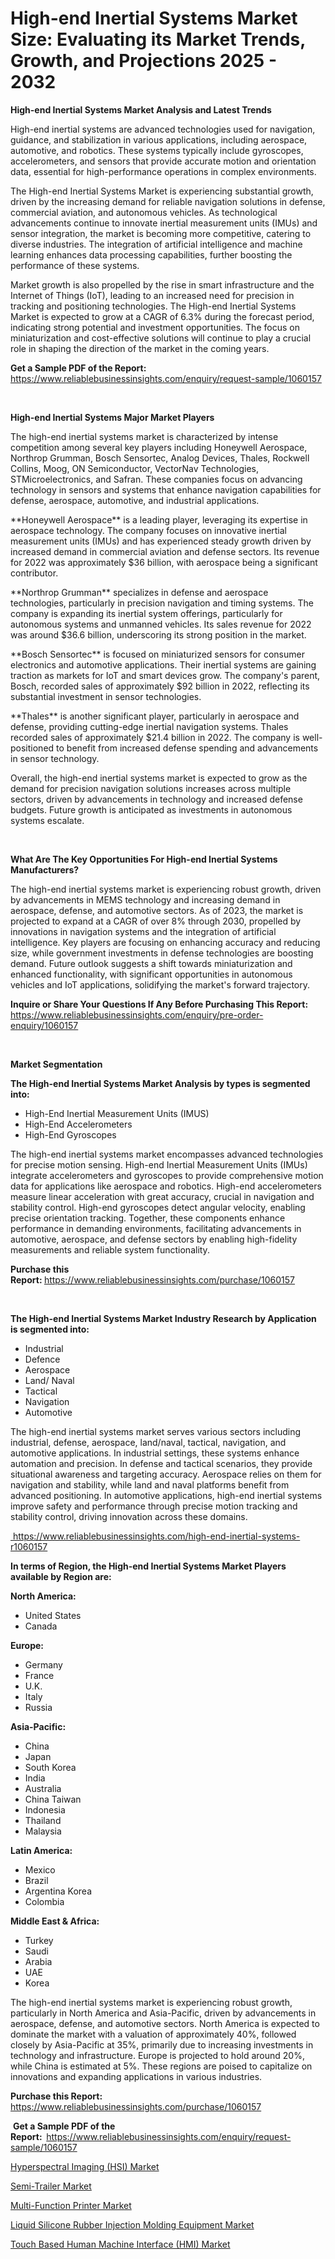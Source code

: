 <p><h1>High-end Inertial Systems Market Size: Evaluating its Market Trends, Growth, and Projections 2025 - 2032</h1></p><p><strong>High-end Inertial Systems Market Analysis and Latest Trends</strong></p>
<p><p>High-end inertial systems are advanced technologies used for navigation, guidance, and stabilization in various applications, including aerospace, automotive, and robotics. These systems typically include gyroscopes, accelerometers, and sensors that provide accurate motion and orientation data, essential for high-performance operations in complex environments.</p><p>The High-end Inertial Systems Market is experiencing substantial growth, driven by the increasing demand for reliable navigation solutions in defense, commercial aviation, and autonomous vehicles. As technological advancements continue to innovate inertial measurement units (IMUs) and sensor integration, the market is becoming more competitive, catering to diverse industries. The integration of artificial intelligence and machine learning enhances data processing capabilities, further boosting the performance of these systems.</p><p>Market growth is also propelled by the rise in smart infrastructure and the Internet of Things (IoT), leading to an increased need for precision in tracking and positioning technologies. The High-end Inertial Systems Market is expected to grow at a CAGR of 6.3% during the forecast period, indicating strong potential and investment opportunities. The focus on miniaturization and cost-effective solutions will continue to play a crucial role in shaping the direction of the market in the coming years.</p></p>
<p><strong>Get a Sample PDF of the Report:&nbsp;</strong> <a href="https://www.reliablebusinessinsights.com/enquiry/request-sample/1060157?utm_campaign=950&utm_medium=2&utm_source=Github&utm_content=ia&utm_term=22032025&utm_id=high-end-inertial-systems">https://www.reliablebusinessinsights.com/enquiry/request-sample/1060157</a></p>
<p>&nbsp;</p>
<p><strong>High-end Inertial Systems Major Market Players</strong></p>
<p><p>The high-end inertial systems market is characterized by intense competition among several key players including Honeywell Aerospace, Northrop Grumman, Bosch Sensortec, Analog Devices, Thales, Rockwell Collins, Moog, ON Semiconductor, VectorNav Technologies, STMicroelectronics, and Safran. These companies focus on advancing technology in sensors and systems that enhance navigation capabilities for defense, aerospace, automotive, and industrial applications.</p><p>**Honeywell Aerospace** is a leading player, leveraging its expertise in aerospace technology. The company focuses on innovative inertial measurement units (IMUs) and has experienced steady growth driven by increased demand in commercial aviation and defense sectors. Its revenue for 2022 was approximately $36 billion, with aerospace being a significant contributor.</p><p>**Northrop Grumman** specializes in defense and aerospace technologies, particularly in precision navigation and timing systems. The company is expanding its inertial system offerings, particularly for autonomous systems and unmanned vehicles. Its sales revenue for 2022 was around $36.6 billion, underscoring its strong position in the market.</p><p>**Bosch Sensortec** is focused on miniaturized sensors for consumer electronics and automotive applications. Their inertial systems are gaining traction as markets for IoT and smart devices grow. The company's parent, Bosch, recorded sales of approximately $92 billion in 2022, reflecting its substantial investment in sensor technologies.</p><p>**Thales** is another significant player, particularly in aerospace and defense, providing cutting-edge inertial navigation systems. Thales recorded sales of approximately $21.4 billion in 2022. The company is well-positioned to benefit from increased defense spending and advancements in sensor technology.</p><p>Overall, the high-end inertial systems market is expected to grow as the demand for precision navigation solutions increases across multiple sectors, driven by advancements in technology and increased defense budgets. Future growth is anticipated as investments in autonomous systems escalate.</p></p>
<p>&nbsp;</p>
<p><strong>What Are The Key Opportunities For High-end Inertial Systems Manufacturers?</strong></p>
<p><p>The high-end inertial systems market is experiencing robust growth, driven by advancements in MEMS technology and increasing demand in aerospace, defense, and automotive sectors. As of 2023, the market is projected to expand at a CAGR of over 8% through 2030, propelled by innovations in navigation systems and the integration of artificial intelligence. Key players are focusing on enhancing accuracy and reducing size, while government investments in defense technologies are boosting demand. Future outlook suggests a shift towards miniaturization and enhanced functionality, with significant opportunities in autonomous vehicles and IoT applications, solidifying the market's forward trajectory.</p></p>
<p><strong>Inquire or Share Your Questions If Any Before Purchasing This Report:</strong> <a href="https://www.reliablebusinessinsights.com/enquiry/pre-order-enquiry/1060157?utm_campaign=950&utm_medium=2&utm_source=Github&utm_content=ia&utm_term=22032025&utm_id=high-end-inertial-systems">https://www.reliablebusinessinsights.com/enquiry/pre-order-enquiry/1060157</a></p>
<p>&nbsp;</p>
<p><strong>Market Segmentation</strong></p>
<p><strong>The High-end Inertial Systems Market Analysis by types is segmented into:</strong></p>
<p><ul><li>High-End Inertial Measurement Units (IMUS)</li><li>High-End Accelerometers</li><li>High-End Gyroscopes</li></ul></p>
<p><p>The high-end inertial systems market encompasses advanced technologies for precise motion sensing. High-end Inertial Measurement Units (IMUs) integrate accelerometers and gyroscopes to provide comprehensive motion data for applications like aerospace and robotics. High-end accelerometers measure linear acceleration with great accuracy, crucial in navigation and stability control. High-end gyroscopes detect angular velocity, enabling precise orientation tracking. Together, these components enhance performance in demanding environments, facilitating advancements in automotive, aerospace, and defense sectors by enabling high-fidelity measurements and reliable system functionality.</p></p>
<p><strong>Purchase this Report:&nbsp;</strong><a href="https://www.reliablebusinessinsights.com/purchase/1060157?utm_campaign=950&utm_medium=2&utm_source=Github&utm_content=ia&utm_term=22032025&utm_id=high-end-inertial-systems">https://www.reliablebusinessinsights.com/purchase/1060157</a></p>
<p>&nbsp;</p>
<p><strong>The High-end Inertial Systems Market Industry Research by Application is segmented into:</strong></p>
<p><ul><li>Industrial</li><li>Defence</li><li>Aerospace</li><li>Land/ Naval</li><li>Tactical</li><li>Navigation</li><li>Automotive</li></ul></p>
<p><p>The high-end inertial systems market serves various sectors including industrial, defense, aerospace, land/naval, tactical, navigation, and automotive applications. In industrial settings, these systems enhance automation and precision. In defense and tactical scenarios, they provide situational awareness and targeting accuracy. Aerospace relies on them for navigation and stability, while land and naval platforms benefit from advanced positioning. In automotive applications, high-end inertial systems improve safety and performance through precise motion tracking and stability control, driving innovation across these domains.</p></p>
<p><a href="https://www.reliablebusinessinsights.com/high-end-inertial-systems-r1060157?utm_campaign=950&utm_medium=2&utm_source=Github&utm_content=ia&utm_term=22032025&utm_id=high-end-inertial-systems">&nbsp;https://www.reliablebusinessinsights.com/high-end-inertial-systems-r1060157</a></p>
<p><strong>In terms of Region, the High-end Inertial Systems Market Players available by Region are:</strong></p>
<p>
    <p> <strong> North America: </strong>
        <ul>
            <li>United States</li>
            <li>Canada</li>
        </ul>
        </p> 
    <p> <strong> Europe: </strong>
        <ul>
            <li>Germany</li>
            <li>France</li>
            <li>U.K.</li>
            <li>Italy</li>
            <li>Russia</li>
        </ul>
        </p> 
    <p> <strong> Asia-Pacific: </strong>
        <ul>
            <li>China</li>
            <li>Japan</li>
            <li>South Korea</li>
            <li>India</li>
            <li>Australia</li>
            <li>China Taiwan</li>
            <li>Indonesia</li>
            <li>Thailand</li>
            <li>Malaysia</li>
        </ul>
        </p> 
    <p> <strong> Latin America: </strong>
        <ul>
            <li>Mexico</li>
            <li>Brazil</li>
            <li>Argentina Korea</li>
            <li>Colombia</li>
        </ul>
        </p> 
    <p> <strong> Middle East & Africa: </strong>
        <ul>
            <li>Turkey</li>
            <li>Saudi</li>
            <li>Arabia</li>
            <li>UAE</li>
            <li>Korea</li>
        </ul>
    </p>
    </p>
<p><p>The high-end inertial systems market is experiencing robust growth, particularly in North America and Asia-Pacific, driven by advancements in aerospace, defense, and automotive sectors. North America is expected to dominate the market with a valuation of approximately 40%, followed closely by Asia-Pacific at 35%, primarily due to increasing investments in technology and infrastructure. Europe is projected to hold around 20%, while China is estimated at 5%. These regions are poised to capitalize on innovations and expanding applications in various industries.</p></p>
<p><strong>Purchase this Report: </strong><a href="https://www.reliablebusinessinsights.com/purchase/1060157?utm_campaign=950&utm_medium=2&utm_source=Github&utm_content=ia&utm_term=22032025&utm_id=high-end-inertial-systems">https://www.reliablebusinessinsights.com/purchase/1060157</a></p>
<p>&nbsp;<strong>Get a Sample PDF of the Report:&nbsp;&nbsp;</strong><a href="https://www.reliablebusinessinsights.com/enquiry/request-sample/1060157?utm_campaign=950&utm_medium=2&utm_source=Github&utm_content=ia&utm_term=22032025&utm_id=high-end-inertial-systems">https://www.reliablebusinessinsights.com/enquiry/request-sample/1060157</a></p>
<p><strong></strong></p>
<p><p><a href="https://github.com/ridchycarlas/Market-Research-Report-List-1/blob/main/hyperspectral-imaging-hsi-market.md?utm_campaign=950&utm_medium=2&utm_source=Github&utm_content=ia&utm_term=22032025&utm_id=high-end-inertial-systems">Hyperspectral Imaging (HSI) Market</a></p><p><a href="https://github.com/motanafraxer/Market-Research-Report-List-1/blob/main/semi-trailer-market.md?utm_campaign=950&utm_medium=2&utm_source=Github&utm_content=ia&utm_term=22032025&utm_id=high-end-inertial-systems">Semi-Trailer Market</a></p><p><a href="https://github.com/bramsklizas/Market-Research-Report-List-1/blob/main/multi-function-printer-market.md?utm_campaign=950&utm_medium=2&utm_source=Github&utm_content=ia&utm_term=22032025&utm_id=high-end-inertial-systems">Multi-Function Printer Market</a></p><p><a href="https://github.com/stohllaackdw/Market-Research-Report-List-1/blob/main/liquid-silicone-rubber-injection-molding-equipment-market.md?utm_campaign=950&utm_medium=2&utm_source=Github&utm_content=ia&utm_term=22032025&utm_id=high-end-inertial-systems">Liquid Silicone Rubber Injection Molding Equipment Market</a></p><p><a href="https://github.com/fabinbuddygc/Market-Research-Report-List-1/blob/main/touch-based-human-machine-interface-hmi-market.md?utm_campaign=950&utm_medium=2&utm_source=Github&utm_content=ia&utm_term=22032025&utm_id=high-end-inertial-systems">Touch Based Human Machine Interface (HMI) Market</a></p></p>